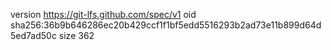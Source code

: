 version https://git-lfs.github.com/spec/v1
oid sha256:36b9b646286ec20b429ccf1f1bf5edd5516293b2ad73e11b899d64d5ed7ad50c
size 362
